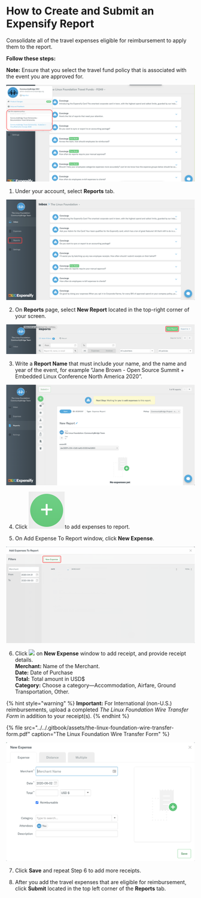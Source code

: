 # How to Create and Submit an Expensify Report

Consolidate all of the travel expenses eligible for reimbursement to apply them to the report.

**Follow these steps:**

**Note:** Ensure that you select the travel fund policy that is associated with the event you are approved for.

![](../../.gitbook/assets/select-policy.png)

1. Under your account, select **Reports** tab.

![](../../.gitbook/assets/expensify-reports-tab.png)

2. On **Reports** page, select **New Report** located in the top-right corner of your screen. 

![](../../.gitbook/assets/expensify-new-reports.png)

3. Write a **Report Name** that must include your name, and the name and year of the event, for example “Jane Brown - Open Source Summit + Embedded Linux Conference North America 2020”.

![](../../.gitbook/assets/expensify-add-report-and-submit.png)

4. Click ![](../../.gitbook/assets/plus-icon.png)to add expenses to report.

5. On Add Expense To Report window, click **New Expense**.

![](../../.gitbook/assets/add-expense-screenshot-first-step.png)

6. Click ![](https://firebasestorage.googleapis.com/v0/b/gitbook-28427.appspot.com/o/assets%2F-M2DCN9UgoRgMEkgnLyP%2F-M8pirGmJSfCNSiIn-Tq%2F-M8prYMJ5o9YatigzPfM%2Fplus%20icon.png?alt=media&token=15bd6cd1-9c1b-4a25-a639-bf544729e922) on **New Expense** window to add receipt, and provide receipt details.  
**Merchant:** Name of the Merchant.  
**Date:** Date of Purchase  
**Total:** Total amount in USD$  
**Category:** Choose a category—Accommodation, Airfare, Ground Transportation, Other.

{% hint style="warning" %}
**Important:** For International \(non-U.S.\) reimbursements, upload a completed _The Linux Foundation Wire Transfer Form_ in addition to your receipt\(s\).
{% endhint %}

{% file src="../../.gitbook/assets/the-linux-foundation-wire-transfer-form.pdf" caption="The Linux Foundation Wire Transfer Form" %}

![](../../.gitbook/assets/create-new-expense-screenshot-second-step.png)

7. Click **Save** and repeat Step 6 to add more receipts.

8. After you add the travel expenses that are eligible for reimbursement, click **Submit** located in the top left corner of the **Reports** tab.

 

